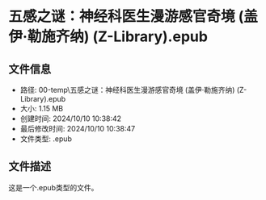 ﻿# 五感之谜：神经科医生漫游感官奇境 (盖伊·勒施齐纳) (Z-Library).epub

## 文件信息
- 路径: 00-temp\五感之谜：神经科医生漫游感官奇境 (盖伊·勒施齐纳) (Z-Library).epub
- 大小: 1.15 MB
- 创建时间: 2024/10/10 10:38:42
- 最后修改时间: 2024/10/10 10:38:47
- 文件类型: .epub

## 文件描述
这是一个.epub类型的文件。

